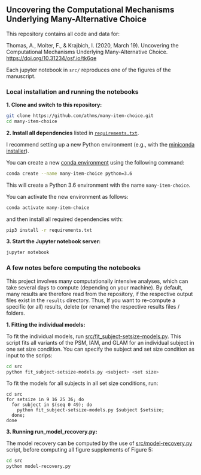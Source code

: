 ## Uncovering the Computational Mechanisms Underlying Many-Alternative Choice

This repository contains all code and data for:

Thomas, A., Molter, F., & Krajbich, I. (2020, March 19). Uncovering the Computational Mechanisms Underlying Many-Alternative Choice. https://doi.org/10.31234/osf.io/tk6qe

Each jupyter notebook in `src/` reproduces one of the figures of the manuscript. 


### Local installation and running the notebooks

**1. Clone and switch to this repository:**

```bash
git clone https://github.com/athms/many-item-choice.git
cd many-item-choice
```

**2. Install all dependencies** listed in [`requirements.txt`](requirements.txt). 

I recommend setting up a new Python environment (e.g., with the [miniconda installer](https://docs.conda.io/en/latest/miniconda.html)). 

You can create a new [conda environment](https://docs.conda.io/projects/conda/en/latest/user-guide/tasks/manage-environments.html) using the following command:

```bash
conda create --name many-item-choice python=3.6
```

This will create a Python 3.6 environment with the name `many-item-choice`.

You can activate the new environment as follows:

```bash
conda activate many-item-choice
```

and then install all required dependencies with: 

```bash
pip3 install -r requirements.txt
```

**3. Start the Jupyter notebook server:**

```bash
jupyter notebook
```

### A few notes before computing the notebooks

This project involves many computationally intensive analyses, which can take several days to compute (depending on your machine). By default, many results are therefore read from the repository, if the respective output files exist in the `results` directory. Thus, If you want to re-compute a specific (or all) results, delete (or rename) the respective results files / folders. 

**1. Fitting the individual models:**

To fit the individual models, run [src/fit_subject-setsize-models.py](src/fit_subject-setsize-models.py). This script fits all variants of the PSM, IAM, and GLAM for an individual subject in one set size condition. You can specify the subject and set size condition as input to the scrips:

```bash
cd src
python fit_subject-setsize-models.py <subject> <set size>
```

To fit the models for all subjects in all set size conditions, run:

```bash#
cd src
for setsize in 9 16 25 36; do
  for subject in $(seq 0 49); do
    python fit_subject-setsize-models.py $subject $setsize;
  done;
done
```

**3. Running run_model_recovery.py:**

The model recovery can be computed by the use of [src/model-recovery.py](src/model-recovery.py) script, before computing all figure supplements of Figure 5:

```bash
cd src
python model-recovery.py
```

